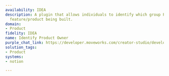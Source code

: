 ```yaml
---
availability: IDEA
description: A plugin that allows individuals to identify which group PM owns which
  feature/product being built.
domain:
- Product
fidelity: IDEA
name: Identify Product Owner
purple_chat_link: https://developer.moveworks.com/creator-studio/developer-tools/purple-chat?conversation=%7B%22startTimestamp%22%3A%2211%3A43+AM%22%2C%22messages%22%3A%5B%7B%22role%22%3A%22user%22%2C%22parts%22%3A%5B%7B%22richText%22%3A%22Who+is+the+PM+for+the+For+Rent+By+Owner+tool%3F%22%7D%5D%7D%2C%7B%22role%22%3A%22assistant%22%2C%22parts%22%3A%5B%7B%22reasoningSteps%22%3A%5B%7B%22status%22%3A%22success%22%2C%22richText%22%3A%22Searches+Notion+project+tracking+for+the+PM+assigned+to+the+%27For+Rent+By+Owner%27+tool.%22%7D%5D%7D%2C%7B%22richText%22%3A%22Emma+Clark+is+the+current+PM+for+the+For+Rent+By+Owner+tool.%22%7D%2C%7B%22richText%22%3A%22%3Cb%3EProject%3A+For+Rent+By+Owner%3C%2Fb%3E%3Cbr%3E%3Cb%3EPM%3A+%3C%2Fb%3EEmma+Clark%3Cbr%3E%3Cb%3EStatus%3A+%3C%2Fb%3EIn+Progress%22%7D%5D%7D%5D%7D
solution_tags:
- Product
systems:
- notion

---
```

